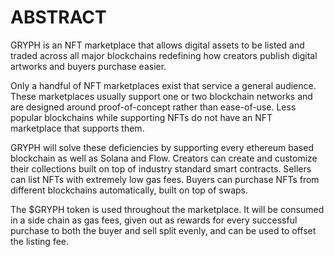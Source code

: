 # ABSTRACT

GRYPH is an NFT marketplace that allows digital assets to be listed and traded across all major blockchains redefining how creators publish digital artworks and buyers purchase easier.

Only a handful of NFT marketplaces exist that service a general audience. These marketplaces usually support one or two blockchain networks and are designed around proof-of-concept rather than ease-of-use. Less popular blockchains while supporting NFTs do not have an NFT marketplace that supports them.

GRYPH will solve these deficiencies by supporting every ethereum based blockchain as well as Solana and Flow. Creators can create and customize their collections built on top of industry standard smart contracts. Sellers can list NFTs with extremely low gas fees. Buyers can purchase NFTs from different blockchains automatically, built on top of swaps.

The $GRYPH token is used throughout the marketplace. It will be consumed in a side chain as gas fees, given out as rewards for every successful purchase to both the buyer and sell split evenly, and can be used to offset the listing fee.
